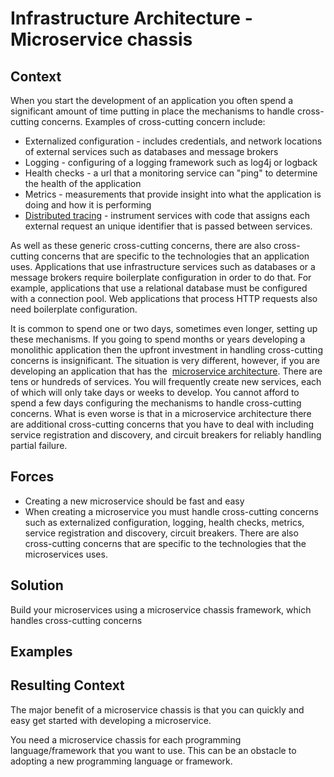 [comment]: [Architecture](ReadMe.MD)


Infrastructure Architecture - Microservice chassis
================================================


 
Context
-------

When you start the development of an application you often spend a
significant amount of time putting in place the mechanisms to handle
cross-cutting concerns. Examples of cross-cutting concern include:

-   Externalized configuration - includes credentials, and network
    locations of external services such as databases and message brokers
-   Logging - configuring of a logging framework such as log4j or
    logback
-   Health checks - a url that a monitoring service can "ping" to
    determine the health of the application
-   Metrics - measurements that provide insight into what the
    application is doing and how it is performing
-   [Distributed
    tracing](https://microservices.io/patterns/observability/distributed-tracing.html) -
    instrument services with code that assigns each external request an
    unique identifier that is passed between services.

As well as these generic cross-cutting concerns, there are also
cross-cutting concerns that are specific to the technologies that an
application uses. Applications that use infrastructure services such as
databases or a message brokers require boilerplate configuration in
order to do that. For example, applications that use a relational
database must be configured with a connection pool. Web applications
that process HTTP requests also need boilerplate configuration.

It is common to spend one or two days, sometimes even longer, setting up
these mechanisms. If you going to spend months or years developing a
monolithic application then the upfront investment in handling
cross-cutting concerns is insignificant. The situation is very
different, however, if you are developing an application that has the 
[microservice
architecture](https://microservices.io/patterns/microservices.html).
There are tens or hundreds of services. You will frequently create new
services, each of which will only take days or weeks to develop. You
cannot afford to spend a few days configuring the mechanisms to handle
cross-cutting concerns. What is even worse is that in a microservice
architecture there are additional cross-cutting concerns that you have
to deal with including service registration and discovery, and circuit
breakers for reliably handling partial failure.

Forces
------

-   Creating a new microservice should be fast and easy
-   When creating a microservice you must handle cross-cutting concerns
    such as externalized configuration, logging, health checks, metrics,
    service registration and discovery, circuit breakers. There are also
    cross-cutting concerns that are specific to the technologies that
    the microservices uses.

Solution
--------

Build your microservices using a microservice chassis framework, which
handles cross-cutting concerns

Examples
--------

Resulting Context
-----------------

The major benefit of a microservice chassis is that you can quickly and
easy get started with developing a microservice.

You need a microservice chassis for each programming language/framework
that you want to use. This can be an obstacle to adopting a new
programming language or framework.



 



